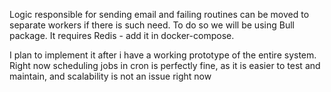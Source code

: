 Logic responsible for sending email and failing routines can be moved to separate workers if there is such need. To do so we will be using Bull package. It requires Redis - add it in docker-compose. 

I plan to implement it after i have a working prototype of the entire system. Right now scheduling jobs in cron is perfectly fine, as it is easier to test and maintain, and scalability is not an issue right now